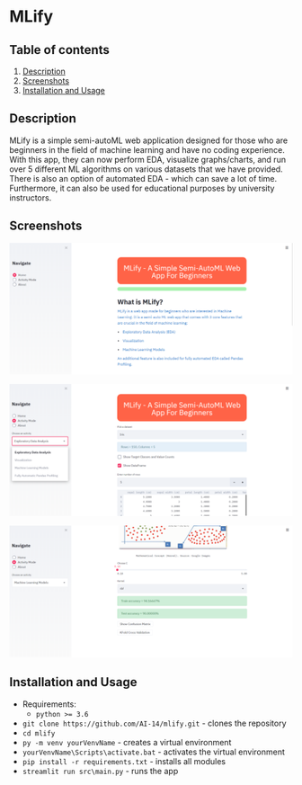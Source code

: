 # MLify

## Table of contents
1. [Description](#description)
2. [Screenshots](#screenshots)
3. [Installation and Usage](#installation-usage)

## Description <a name="description"></a>
MLify is a simple semi-autoML web application designed for those who are beginners in the field of machine learning and have no coding experience. With this app, they can now perform EDA, visualize graphs/charts, and run over 5 different ML algorithms on various datasets that we have provided. There is also an option of automated EDA - which can save a lot of time. Furthermore, it can also be used for educational purposes by university instructors.
   
## Screenshots <a name="screenshots"></a>  
![](/res/readme_res/Pic1.png)

![](/res/readme_res/Pic2.png)

![](/res/readme_res/Pic3.png)

## Installation and Usage <a name="installation-usage"></a>
- Requirements:
   - `python >= 3.6`
- `git clone https://github.com/AI-14/mlify.git` - clones the repository
- `cd mlify`
- `py -m venv yourVenvName` - creates a virtual environment
- `yourVenvName\Scripts\activate.bat` - activates the virtual environment
- `pip install -r requirements.txt` - installs all modules
- `streamlit run src\main.py` - runs the app
